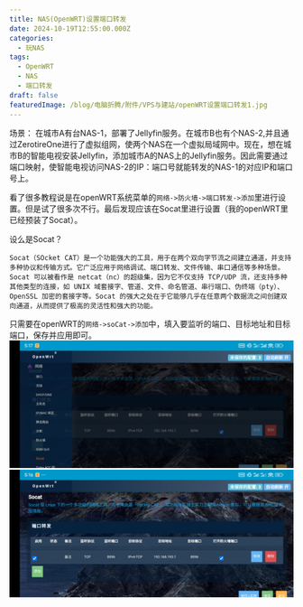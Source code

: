 ```yaml
---
title: NAS(OpenWRT)设置端口转发
date: 2024-10-19T12:55:00.000Z
categories:
  - 玩NAS
tags:
  - OpenWRT
  - NAS
  - 端口转发
draft: false
featuredImage: /blog/电脑折腾/附件/VPS与建站/openWRT设置端口转发1.jpg
---
```

场景：
在城市A有台NAS-1，部署了Jellyfin服务。在城市B也有个NAS-2,并且通过ZerotireOne进行了虚拟组网，使两个NAS在一个虚拟局域网中。现在，想在城市B的智能电视安装Jellyfin，添加城市A的NAS上的Jellyfin服务。因此需要通过端口映射，使智能电视访问NAS-2的IP：端口号就能转发的NAS-1的对应IP和端口号上。

看了很多教程说是在openWRT系统菜单的``网络->防火墙->端口转发->添加``里进行设置。但是试了很多次不行。最后发现应该在Socat里进行设置（我的openWRT里已经预装了Socat）。

设么是Socat？
```
Socat（SOcket CAT）是一个功能强大的工具，用于在两个双向字节流之间建立通道，并支持多种协议和传输方式。它广泛应用于网络调试、端口转发、文件传输、串口通信等多种场景。Socat 可以被看作是 netcat（nc）的超级集，因为它不仅支持 TCP/UDP 流，还支持多种其他类型的连接，如 UNIX 域套接字、管道、文件、命名管道、串行端口、伪终端（pty）、OpenSSL 加密的套接字等。Socat 的强大之处在于它能够几乎在任意两个数据流之间创建双向通道，从而提供了极高的灵活性和强大的功能。
```
只需要在openWRT的``网络->soCat->添加``中，填入要监听的端口、目标地址和目标端口，保存并应用即可。
![openWRT设置端口转发1.jpg](/blog/电脑折腾/附件/VPS与建站/openWRT设置端口转发1.jpg)
![openWRT设置端口转发2.jpg](/blog/电脑折腾/附件/VPS与建站/openWRT设置端口转发2.jpg)

